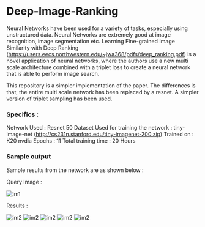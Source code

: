 # Deep-Image-Ranking

Neural Networks have been used for a variety of tasks, especially using unstructured data. Neural Networks are extremely good at image recognition, image segmentation etc. Learning Fine-grained Image Similarity with Deep Ranking (https://users.eecs.northwestern.edu/~jwa368/pdfs/deep_ranking.pdf) is a novel application of neural networks, where the authors use a new multi scale architecture combined with a triplet loss to create a neural network that is able to perform image search.

This repository is a simpler implementation of the paper. The differences is that, the entire multi scale network has been replaced by a resnet. A simpler version of triplet sampling has been used. 

### Specifics :
Network Used : Resnet 50
Dataset Used for training the network : tiny-image-net (http://cs231n.stanford.edu/tiny-imagenet-200.zip)
Trained on : K20 nvdia
Epochs : 11
Total training time : 20 Hours

### Sample output
Sample results from the network are as shown below :

Query Image : 

![im1](https://github.com/SathwikTejaswi/Deep-Image-Ranking/blob/master/sample_outputs/example1/query.JPEG)

Results :

![im2](https://github.com/SathwikTejaswi/Deep-Image-Ranking/blob/master/sample_outputs/example1/resultl.JPEG)
![im2](https://github.com/SathwikTejaswi/Deep-Image-Ranking/blob/master/sample_outputs/example1/result2.JPEG)
![im2](https://github.com/SathwikTejaswi/Deep-Image-Ranking/blob/master/sample_outputs/example1/result3.JPEG)
![im2](https://github.com/SathwikTejaswi/Deep-Image-Ranking/blob/master/sample_outputs/example1/result4.JPEG)
![im2](https://github.com/SathwikTejaswi/Deep-Image-Ranking/blob/master/sample_outputs/example1/result5.JPEG)
